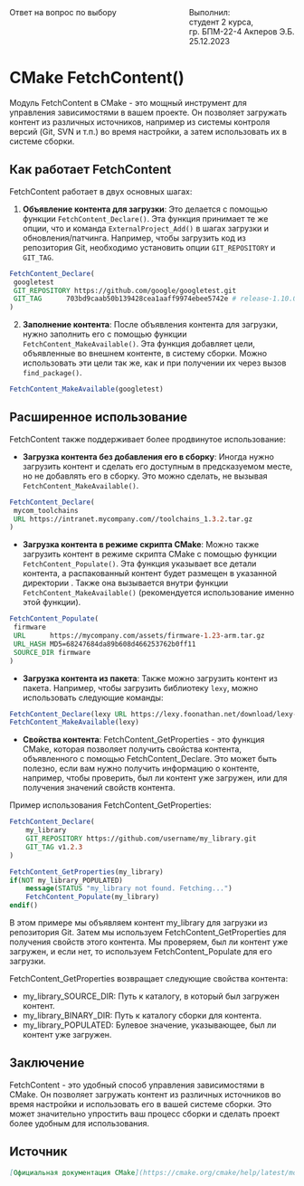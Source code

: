 <div style="display: flex; justify-content: space-between;">
    <div>Ответ на вопрос по выбору</div>
    <div>
        <div>Выполнил:</div>
        <div>студент 2 курса,</div>
        <div>гр. БПМ-22-4 Акперов Э.Б.</div>
        <div>25.12.2023</div>
    </div>
</div>

# CMake FetchContent()

Модуль FetchContent в CMake - это мощный инструмент для управления зависимостями в вашем проекте. Он позволяет загружать контент из различных источников, например из системы контроля версий (Git, SVN и т.п.) во время настройки, а затем использовать их в  системе сборки.

## Как работает FetchContent

FetchContent работает в двух основных шагах:

1. **Объявление контента для загрузки**: Это делается с помощью функции `FetchContent_Declare()`. Эта функция принимает те же опции, что и команда `ExternalProject_Add()` в шагах загрузки и обновления/патчинга. Например, чтобы загрузить код из репозитория Git, необходимо установить опции `GIT_REPOSITORY` и `GIT_TAG`.

```cmake
FetchContent_Declare(
 googletest
 GIT_REPOSITORY https://github.com/google/googletest.git
 GIT_TAG      703bd9caab50b139428cea1aaff9974ebee5742e # release-1.10.0
)
```

2. **Заполнение контента**: После объявления контента для загрузки, нужно заполнить его с помощью функции `FetchContent_MakeAvailable()`. Эта функция добавляет цели, объявленные во внешнем контенте, в систему сборки. Можно использовать эти цели так же, как и при получении их через вызов `find_package()`.

```cmake
FetchContent_MakeAvailable(googletest)
```

## Расширенное использование

FetchContent также поддерживает более продвинутое использование:

- **Загрузка контента без добавления его в сборку**: Иногда нужно загрузить контент и сделать его доступным в предсказуемом месте, но не добавлять его в сборку. Это можно сделать, не вызывая `FetchContent_MakeAvailable()`.

```cmake
FetchContent_Declare(
 mycom_toolchains
 URL https://intranet.mycompany.com//toolchains_1.3.2.tar.gz
)
```

- **Загрузка контента в режиме скрипта CMake**: Можно также загрузить контент в режиме скрипта CMake с помощью функции `FetchContent_Populate()`. Эта функция указывает все детали контента, а распакованный контент будет размещен в указанной директории . Также она вызывается внутри функции `FetchContent_MakeAvailable()` (рекомендуется использование именно этой функции).

```cmake
FetchContent_Populate(
 firmware
 URL      https://mycompany.com/assets/firmware-1.23-arm.tar.gz
 URL_HASH MD5=68247684da89b608d466253762b0ff11
 SOURCE_DIR firmware
)
```

- **Загрузка контента из пакета**: Также можно загрузить контент из пакета. Например, чтобы загрузить библиотеку `lexy`, можно использовать следующие команды:

```cmake
FetchContent_Declare(lexy URL https://lexy.foonathan.net/download/lexy-src.zip)
FetchContent_MakeAvailable(lexy)
```


- **Свойства контента**: FetchContent_GetProperties - это функция CMake, которая позволяет получить свойства контента, объявленного с помощью FetchContent_Declare. Это может быть полезно, если вам нужно получить информацию о контенте, например, чтобы проверить, был ли контент уже загружен, или для получения значений свойств контента.

Пример использования FetchContent_GetProperties:

```cmake
FetchContent_Declare(
    my_library
    GIT_REPOSITORY https://github.com/username/my_library.git
    GIT_TAG v1.2.3
)

FetchContent_GetProperties(my_library)
if(NOT my_library_POPULATED)
    message(STATUS "my_library not found. Fetching...")
    FetchContent_Populate(my_library)
endif()
```
В этом примере мы объявляем контент my_library для загрузки из репозитория Git. Затем мы используем FetchContent_GetProperties для получения свойств этого контента. Мы проверяем, был ли контент уже загружен, и если нет, то используем FetchContent_Populate для его загрузки.

FetchContent_GetProperties возвращает следующие свойства контента:

- my_library_SOURCE_DIR: Путь к каталогу, в который был загружен контент.
- my_library_BINARY_DIR: Путь к каталогу сборки для контента.
- my_library_POPULATED: Булевое значение, указывающее, был ли контент уже загружен.


## Заключение

FetchContent - это удобный способ управления зависимостями в CMake. Он позволяет загружать контент из различных источников во время настройки и использовать его в вашей системе сборки. Это может значительно упростить ваш процесс сборки и сделать проект более удобным для использования.

## Источник

```markdown
[Официальная документация CMake](https://cmake.org/cmake/help/latest/module/FetchContent.html)
```
